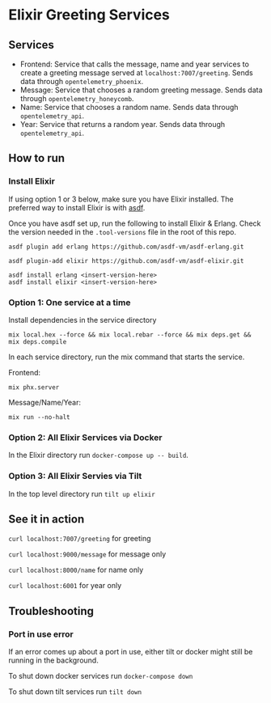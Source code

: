 # Elixir Greeting Services

## Services
- Frontend: Service that calls the message, name and year services to create a greeting message served at `localhost:7007/greeting`. Sends data through `opentelemetry_phoenix`.
- Message: Service that chooses a random greeting message. Sends data through `opentelemetry_honeycomb`.
- Name: Service that chooses a random name. Sends data through `opentelemetry_api`.
- Year: Service that returns a random year. Sends data through `opentelemetry_api`.

## How to run

### Install Elixir
If using option 1 or 3 below, make sure you have Elixir installed. The preferred way to install Elixir is with [asdf](https://asdf-vm.com/guide/getting-started.html#_1-install-dependencies).

Once you have asdf set up, run the following to install Elixir & Erlang. Check the version needed in the `.tool-versions` file in the root of this repo.

```shell
asdf plugin add erlang https://github.com/asdf-vm/asdf-erlang.git
```

```shell
asdf plugin-add elixir https://github.com/asdf-vm/asdf-elixir.git
```

```shell
asdf install erlang <insert-version-here>
asdf install elixir <insert-version-here>
```

### Option 1: One service at a time

Install dependencies in the service directory

```shell
mix local.hex --force && mix local.rebar --force && mix deps.get && mix deps.compile
```

In each service directory, run the mix command that starts the service. 

Frontend:

```shell
mix phx.server
```

Message/Name/Year:

```shell
mix run --no-halt
```

### Option 2: All Elixir Services via Docker

In the Elixir directory run `docker-compose up -- build`.

### Option 3: All Elixir Servies via Tilt

In the top level directory run `tilt up elixir`

## See it in action

`curl localhost:7007/greeting` for greeting

`curl localhost:9000/message` for message only

`curl localhost:8000/name` for name only

`curl localhost:6001` for year only

## Troubleshooting

### Port in use error

If an error comes up about a port in use, either tilt or docker might still be running in the background.

To shut down docker services run `docker-compose down`

To shut down tilt services run `tilt down`
